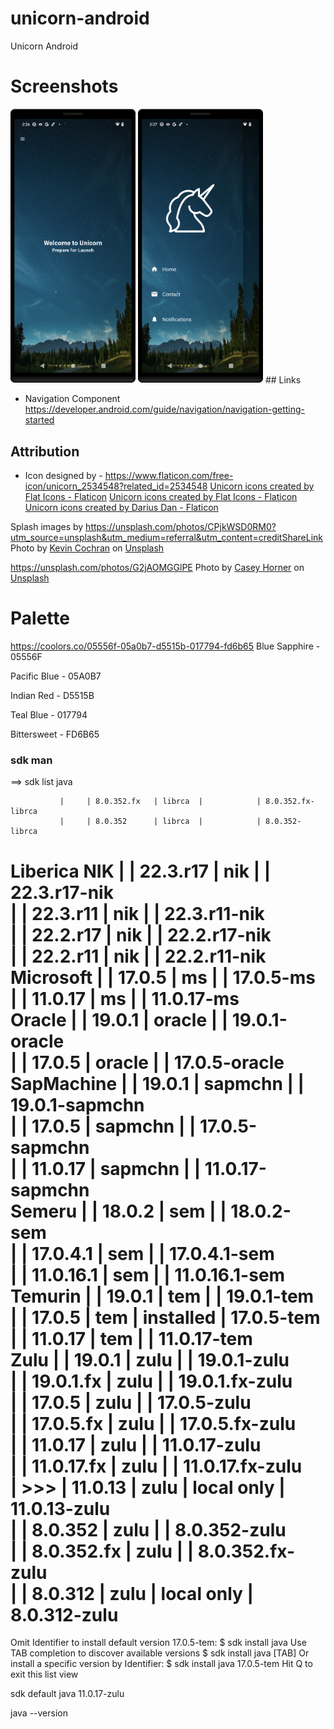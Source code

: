 # unicorn-android
Unicorn Android

# Screenshots

<img src="https://raw.githubusercontent.com/arunabhdas/unicorn-android/develop/screenshots/screenshot_2_0.png" width="200"/>

<img src="https://raw.githubusercontent.com/arunabhdas/unicorn-android/develop/screenshots/screenshot_2_1.png" width="200"/>
## Links

* Navigation Component
https://developer.android.com/guide/navigation/navigation-getting-started

## Attribution
* Icon designed by - 
https://www.flaticon.com/free-icon/unicorn_2534548?related_id=2534548
<a href="https://www.flaticon.com/free-icons/unicorn" title="unicorn icons">Unicorn icons created by Flat Icons - Flaticon</a>
<a href="https://www.flaticon.com/free-icons/unicorn" title="unicorn icons">Unicorn icons created by Flat Icons - Flaticon</a>
<a href="https://www.flaticon.com/free-icons/unicorn" title="unicorn icons">Unicorn icons created by Darius Dan - Flaticon</a>

Splash images by 
https://unsplash.com/photos/CPjkWSD0RM0?utm_source=unsplash&utm_medium=referral&utm_content=creditShareLink
Photo by <a href="https://unsplash.com/@kevincaptures?utm_source=unsplash&utm_medium=referral&utm_content=creditCopyText">Kevin Cochran</a> on <a href="https://unsplash.com/s/photos/stars-sky?utm_source=unsplash&utm_medium=referral&utm_content=creditCopyText">Unsplash</a>
 
https://unsplash.com/photos/G2jAOMGGlPE
Photo by <a href="https://unsplash.com/@mischievous_penguins?utm_source=unsplash&utm_medium=referral&utm_content=creditCopyText">Casey Horner</a> on <a href="https://unsplash.com/photos/CPjkWSD0RM0?utm_source=unsplash&utm_medium=referral&utm_content=creditCopyText">Unsplash</a>
   

# Palette
https://coolors.co/05556f-05a0b7-d5515b-017794-fd6b65
Blue Sapphire - 05556F

Pacific Blue - 05A0B7

Indian Red - D5515B

Teal Blue - 017794

Bittersweet - FD6B65

### sdk man

==> sdk list java

               |     | 8.0.352.fx   | librca  |            | 8.0.352.fx-librca   
               |     | 8.0.352      | librca  |            | 8.0.352-librca      
 Liberica NIK  |     | 22.3.r17     | nik     |            | 22.3.r17-nik        
               |     | 22.3.r11     | nik     |            | 22.3.r11-nik        
               |     | 22.2.r17     | nik     |            | 22.2.r17-nik        
               |     | 22.2.r11     | nik     |            | 22.2.r11-nik        
 Microsoft     |     | 17.0.5       | ms      |            | 17.0.5-ms           
               |     | 11.0.17      | ms      |            | 11.0.17-ms          
 Oracle        |     | 19.0.1       | oracle  |            | 19.0.1-oracle       
               |     | 17.0.5       | oracle  |            | 17.0.5-oracle       
 SapMachine    |     | 19.0.1       | sapmchn |            | 19.0.1-sapmchn      
               |     | 17.0.5       | sapmchn |            | 17.0.5-sapmchn      
               |     | 11.0.17      | sapmchn |            | 11.0.17-sapmchn     
 Semeru        |     | 18.0.2       | sem     |            | 18.0.2-sem          
               |     | 17.0.4.1     | sem     |            | 17.0.4.1-sem        
               |     | 11.0.16.1    | sem     |            | 11.0.16.1-sem       
 Temurin       |     | 19.0.1       | tem     |            | 19.0.1-tem          
               |     | 17.0.5       | tem     | installed  | 17.0.5-tem          
               |     | 11.0.17      | tem     |            | 11.0.17-tem         
 Zulu          |     | 19.0.1       | zulu    |            | 19.0.1-zulu         
               |     | 19.0.1.fx    | zulu    |            | 19.0.1.fx-zulu      
               |     | 17.0.5       | zulu    |            | 17.0.5-zulu         
               |     | 17.0.5.fx    | zulu    |            | 17.0.5.fx-zulu      
               |     | 11.0.17      | zulu    |            | 11.0.17-zulu        
               |     | 11.0.17.fx   | zulu    |            | 11.0.17.fx-zulu     
               | >>> | 11.0.13      | zulu    | local only | 11.0.13-zulu        
               |     | 8.0.352      | zulu    |            | 8.0.352-zulu        
               |     | 8.0.352.fx   | zulu    |            | 8.0.352.fx-zulu     
               |     | 8.0.312      | zulu    | local only | 8.0.312-zulu        
================================================================================
Omit Identifier to install default version 17.0.5-tem:
    $ sdk install java
Use TAB completion to discover available versions
    $ sdk install java [TAB]
Or install a specific version by Identifier:
    $ sdk install java 17.0.5-tem
Hit Q to exit this list view

sdk default java 11.0.17-zulu

java --version
